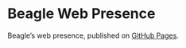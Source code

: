 # Beagle Web Presence

Beagle’s web presence, published on [GitHub Pages](https://jGleitz.github.io/Beagle/branches/instrumentation-improvements).